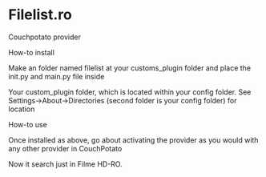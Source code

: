 Filelist.ro
===========

Couchpotato provider

How-to install

Make an folder named filelist at your customs_plugin folder and place the init.py and main.py file inside

Your custom_plugin folder, which is located within your config folder. See Settings->About->Directories (second folder is your config folder) for location

How-to use

Once installed as above, go about activating the provider as you would with any other provider in CouchPotato

Now it search just in Filme HD-RO.
